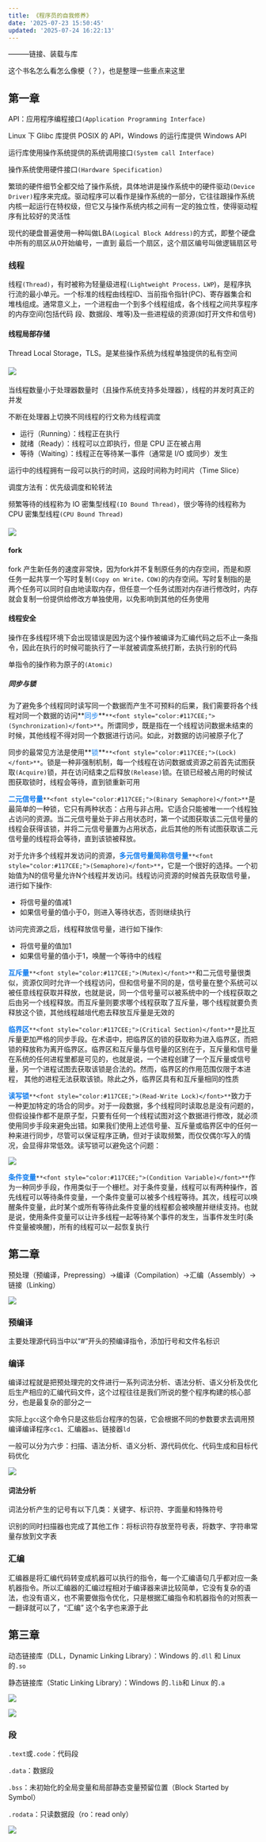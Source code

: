 ```yaml
---
title: 《程序员的自我修养》
date: '2025-07-23 15:50:45'
updated: '2025-07-24 16:22:13'
---
```

———链接、装载与库

这个书名怎么看怎么像梗（？），也是整理一些重点来这里

## 第一章
API：应用程序编程接口`(Application Programming Interface)`

Linux 下 Glibc 库提供 POSIX 的 API，Windows 的运行库提供 Windows API

运行库使用操作系统提供的系统调用接口`(System call Interface)`

操作系统使用硬件接口`(Hardware Specification)`



繁琐的硬件细节全都交给了操作系统，具体地讲是操作系统中的硬件驱动`(Device Driver)`程序来完成。驱动程序可以看作是操作系统的一部分，它往往跟操作系统内核一起运行在特权级，但它又与操作系统内核之间有一定的独立性，使得驱动程序有比较好的灵活性



现代的硬盘普遍使用一种叫做LBA`(Logical Block Address)`的方式，即整个硬盘中所有的扇区从0开始编号，一直到 最后一个扇区，这个扇区编号叫做逻辑扇区号

### 线程
线程`(Thread)`，有时被称为轻量级进程`(Lightweight Process，LWP`)，是程序执行流的最小单元。一个标准的线程由线程ID、当前指令指针(PC)、寄存器集合和堆栈组成。通常意义上，一个进程由一个到多个线程组成，各个线程之间共享程序的内存空间(包括代码 段、数据段、堆等)及一些进程级的资源(如打开文件和信号)

#### 线程局部存储
Thread Local Storage，TLS。是某些操作系统为线程单独提供的私有空间

#### ![](/images/d18b393293198a9654f26b925565fd38.png)
当线程数量小于处理器数量时（且操作系统支持多处理器），线程的并发时真正的并发

不断在处理器上切换不同线程的行文称为线程调度

+ 运行（Running）：线程正在执行
+ 就绪（Ready）：线程可以立即执行，但是 CPU 正在被占用
+ 等待（Waiting）：线程正在等待某一事件（通常是 I/O 或同步）发生

运行中的线程拥有一段可以执行的时间，这段时间称为时间片（Time Slice）

调度方法有：优先级调度和轮转法

频繁等待的线程称为 IO 密集型线程`(IO Bound Thread)`，很少等待的线程称为 CPU 密集型线程`(CPU Bound Thread)`



#### ![](/images/0c5bf5106507360c7f81f2177879115e.png)
#### fork
fork 产生新任务的速度非常快，因为fork并不复制原任务的内存空间，而是和原任务一起共享一个写时复制`(Copy on Write，COW)`的内存空间。写时复制指的是两个任务可以同时自由地读取内存，但任意一个任务试图对内存进行修改时，内存就会复制一份提供给修改方单独使用，以免影响到其他的任务使用

#### 线程安全
操作在多线程环境下会出现错误是因为这个操作被编译为汇编代码之后不止一条指令，因此在执行的时候可能执行了一半就被调度系统打断，去执行别的代码

单指令的操作称为原子的`(Atomic)`

##### 同步与锁
为了避免多个线程同时读写同一个数据而产生不可预料的后果，我们需要将各个线程对同一个数据的访问**<font style="color:#117CEE;">同步</font>**`**<font style="color:#117CEE;">(Synchronization)</font>**`。所谓同步，既是指在一个线程访问数据未结束的时候，其他线程不得对同一个数据进行访问。如此，对数据的访问被原子化了

同步的最常见方法是使用**<font style="color:#117CEE;">锁</font>**`**<font style="color:#117CEE;">(Lock)</font>**`。锁是一种非强制机制，每一个线程在访问数据或资源之前首先试图获取`(Acquire)`锁，并在访问结束之后释放`(Release)`锁。在锁已经被占用的时候试图获取锁时，线程会等待，直到锁重新可用

**<font style="color:#117CEE;">二元信号量</font>**`**<font style="color:#117CEE;">(Binary Semaphore)</font>**`是最简单的一种锁，它只有两种状态：占用与非占用。它适合只能被唯一一个线程独占访问的资源。当二元信号量处于非占用状态时，第一个试图获取该二元信号量的线程会获得该锁，并将二元信号量置为占用状态，此后其他的所有试图获取该二元信号量的线程将会等待，直到该锁被释放。

对于允许多个线程并发访问的资源，**<font style="color:#117CEE;">多元信号量简称信号量</font>**`**<font style="color:#117CEE;">(Semaphore)</font>**`，它是一个很好的选择。一个初始值为N的信号量允许N个线程并发访问。线程访问资源的时候首先获取信号量，进行如下操作:

+ 将信号量的值减1
+ 如果信号量的值小于0，则进入等待状态，否则继续执行

访问完资源之后，线程释放信号量，进行如下操作: 

+ 将信号量的值加1
+ 如果信号量的值小于1，唤醒一个等待中的线程

**<font style="color:#117CEE;">互斥量</font>**`**<font style="color:#117CEE;">(Mutex)</font>**`和二元信号量很类似，资源仅同时允许一个线程访问，但和信号量不同的是，信号量在整个系统可以被任意线程获取并释放，也就是说，同一个信号量可以被系统中的一个线程获取之后由另一个线程释放。而互斥量则要求哪个线程获取了互斥量，哪个线程就要负责释放这个锁，其他线程越俎代庖去释放互斥量是无效的

**<font style="color:#117CEE;">临界区</font>**`**<font style="color:#117CEE;">(Critical Section)</font>**`是比互斥量更加严格的同步手段。在术语中，把临界区的锁的获取称为进入临界区，而把锁的释放称为离开临界区。临界区和互斥量与信号量的区别在于，互斥量和信号量在系统的任何进程里都是可见的，也就是说，一个进程创建了一个互斥量或信号量，另一个进程试图去获取该锁是合法的。然而，临界区的作用范围仅限于本进程， 其他的进程无法获取该锁。除此之外，临界区具有和互斥量相同的性质

**<font style="color:#117CEE;">读写锁</font>**`**<font style="color:#117CEE;">(Read-Write Lock)</font>**`致力于一种更加特定的场合的同步。对于一段数据，多个线程同时读取总是没有问题的，但假设操作都不是原子型，只要有任何一个线程试图对这个数据进行修改，就必须使用同步手段来避免出错。如果我们使用上述信号量、互斥量或临界区中的任何一种来进行同步，尽管可以保证程序正确，但对于读取频繁，而仅仅偶尔写入的情况，会显得非常低效。读写锁可以避免这个问题：

![](/images/95b42e8df4e299736bb3705402771c52.png)

**<font style="color:#117CEE;">条件变量</font>**`**<font style="color:#117CEE;">(Condition Variable)</font>**`作为一种同步手段，作用类似于一个栅栏。对于条件变量，线程可以有两种操作，首先线程可以等待条件变量，一个条件变量可以被多个线程等待。其次，线程可以唤醒条件变量，此时某个或所有等待此条件变量的线程都会被唤醒并继续支持。也就是说，使用条件变量可以让许多线程一起等待某个事件的发生，当事件发生时(条件变量被唤醒)，所有的线程可以一起恢复执行

## 第二章
预处理（预编译，Prepressing）->编译（Compilation）->汇编（Assembly）->链接（Linking）

![](/images/8c1bd4a670659d2716c139f9f1a85310.png)

### 预编译
主要处理源代码当中以“#”开头的预编译指令，添加行号和文件名标识

### 编译
编译过程就是把预处理完的文件进行一系列词法分析、语法分析、语义分析及优化后生产相应的汇编代码文件，这个过程往往是我们所说的整个程序构建的核心部分，也是最复杂的部分之一

实际上`gcc`这个命令只是这些后台程序的包装，它会根据不同的参数要求去调用预编译编译程序`cc1`、汇编器`as`、链接器`ld`

一般可以分为六步：扫描、语法分析、语义分析、源代码优化、代码生成和目标代码优化

![](/images/8f27e8732f5a50348064173439f22421.png)

#### 词法分析
词法分析产生的记号有以下几类：关键字、标识符、字面量和特殊符号

识别的同时扫描器也完成了其他工作：将标识符存放至符号表，将数字、字符串常量存放到文字表

### 汇编
汇编器是将汇编代码转变成机器可以执行的指令，每一个汇编语句几乎都对应一条机器指令。所以汇编器的汇编过程相对于编译器来讲比较简单，它没有复杂的语法，也没有语义，也不需要做指令优化，只是根据汇编指令和机器指令的对照表一一翻译就可以了，“汇编” 这个名字也来源于此

## 第三章
动态链接库（DLL，Dynamic Linking Library）：Windows 的`.dll` 和 Linux 的`.so`

静态链接库（Static Linking Library）：Windows 的`.lib`和 Linux 的`.a`

![](/images/539f0bf65b4763ca7f227dc4997c5e36.png)

![](/images/35ff1ca3c3141d634daf638d148d5077.png)

### 段
`.text`或`.code`：代码段

`.data`：数据段

`.bss`：未初始化的全局变量和局部静态变量预留位置（Block Started by Symbol）

`.rodata`：只读数据段（ro：read only）

![](/images/d92d42bef62d7c4523810d56cece12f6.png)

